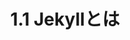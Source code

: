 ---
title: 1.1 Jekyllとは
permalink: /chapter1/section1-1/ # navigation.yml の url: /chapter1/section1-1/ と一致
---